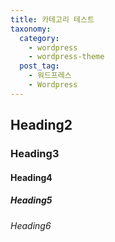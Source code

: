 ```yaml
---
title: 카테고리 테스트
taxonomy:
  category: 
    - wordpress
    - wordpress-theme
  post_tag:
    - 워드프레스
    - Wordpress
---
```


## Heading2

### Heading3

#### Heading4

##### Heading5

###### Heading6